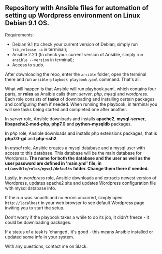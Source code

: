## Repository with Ansible files for automation of setting up Wordpress environment on Linux Debian 9.1 OS.

Requirements:

- Debian 9.1 (to check your current version of Debian, simply run `lsb_release -a` in terminal);
- Ansible 2.2.1 (to check your current version of Ansible, simply run `ansible --version` in terminal);
- Access to sudo.


After downloading the repo, enter the `ansible` folder, open the terminal there and run `ansible-playbook playbook.yaml` command.
That's all.

What will happen is that Ansible will run playbook.yaml, which contains four parts, or **roles** as Ansible calls them: *server*, *php*, *mysql* and *wordpress*. Each role consists of **tasks** of downloading and installing certain packages and configuring them if needed. When running the playbook, in terminal you will see tasks being started and completed one after another.

In *server* role, Ansible downloads and installs **apache2**, **mysql-server**, **libapache2-mod-php**, **php7.0** and **python-mysqldb** packages.

In *php* role, Ansible downloads and installs php extensions packages, that is **php7.0-gd** and **php-ssh2**.

In *mysql* role, Ansible creates a mysql database and a mysql user with access to this database. This database will be the main database for Wordpress. **The name for both the database and the user as well as the user password are defined in 'main.yml' file, in `ci/ansible/roles/mysql/defaults` folder. Change them there if needed.**

Lastly, in *wordpress* role, Ansible downloads and extracts newest version of Wordpress, updates apache2 site and updates Wordpress configuration file with mysql database info.


If the run was smooth and no errors occurred, simply open `http://localhost` in your web browser to see default Wordpress page inviting you to start the setup.

Don't worry if the playbook takes a while to do its job, it didn't freeze - it could be downloading packages.

If a status of a task is 'changed', it's good - this means Ansible installed or updated some info in your system.


With any questions, contact me on Slack.
